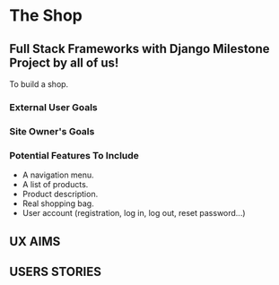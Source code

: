 # The Shop

## Full Stack Frameworks with Django Milestone Project by all of us!
To build a shop.

### External User Goals

### Site Owner's Goals

### Potential Features To Include
- A navigation menu.
- A list of products.
- Product description.
- Real shopping bag.
- User account (registration, log in, log out, reset password...)

## UX AIMS

## USERS STORIES



